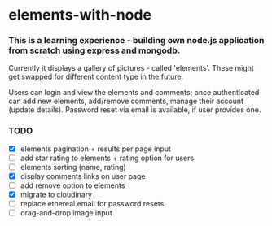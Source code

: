# elements-with-node

### This is a learning experience - building own node.js application from scratch using express and mongodb.

Currently it displays a gallery of pictures - called 'elements'. These might get swapped for different content type in the future.

Users can login and view the elements and comments; once authenticated can add new elements, add/remove comments, manage their account (update details). Password reset via email is available, if user provides one.


### TODO
- [x] elements pagination + results per page input
- [ ] add star rating to elements + rating option for users
- [ ] elements sorting (name, rating)
- [x] display comments links on user page
- [ ] add remove option to elements
- [x] migrate to cloudinary
- [ ] replace ethereal.email for password resets
- [ ] drag-and-drop image input
